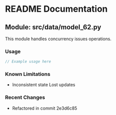 # README Documentation

## Module: src/data/model_62.py

This module handles concurrency issues operations.

### Usage

```java
// Example usage here
```

### Known Limitations

- Inconsistent state Lost updates

### Recent Changes

- Refactored in commit 2e3d6c85
